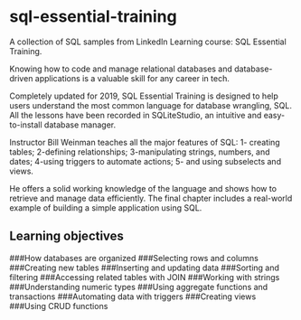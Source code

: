 # sql-essential-training
A collection of SQL samples from LinkedIn Learning course: SQL Essential Training.

Knowing how to code and manage relational databases and database-driven applications is a valuable skill for any career in tech. 

Completely updated for 2019, SQL Essential Training is designed to help users understand the most common language for database wrangling, SQL. All the lessons have been recorded in SQLiteStudio, an intuitive and easy-to-install database manager.

Instructor Bill Weinman teaches all the major features of SQL:
1- creating tables; 
2-defining relationships; 
3-manipulating strings, numbers, and dates; 
4-using triggers to automate actions; 
5- and using subselects and views. 

He offers a solid working knowledge of the language and shows how to retrieve and manage data efficiently. The final chapter includes a real-world example of building a simple application using SQL.


## Learning objectives
###How databases are organized
###Selecting rows and columns
###Creating new tables
###Inserting and updating data
###Sorting and filtering
###Accessing related tables with JOIN
###Working with strings
###Understanding numeric types
###Using aggregate functions and transactions
###Automating data with triggers
###Creating views
###Using CRUD functions

